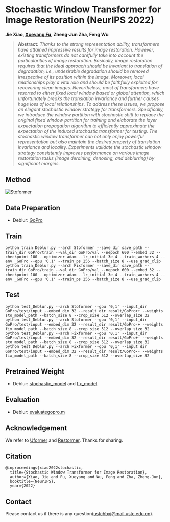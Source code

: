 # Stochastic Window Transformer for Image Restoration (NeurIPS 2022)
 <b>Jie Xiao, <a href='https://xueyangfu.github.io'>Xueyang Fu</a>, Zheng-Jun Zha, Feng Wu</b>
> **Abstract:** *Thanks to the strong representation ability, transformers have attained impressive results for image restoration. However, existing transformers do not carefully take into account the particularities of image restoration. Basically, image restoration requires that the ideal approach should be invariant to translation of degradation, i.e., undesirable degradation should be removed irrespective of its position within the image. Moreover, local relationships play a vital role and should be faithfully exploited for recovering clean images. Nevertheless, most of transformers have resorted to either fixed local window based or global attention, which unfortunately breaks the translation invariance and further causes huge loss of local relationships. To address these issues, we propose an elegant stochastic window strategy for transformers. Specifically, we introduce the window partition with stochastic shift to replace the original fixed window partition for training and elaborate the layer expectation propagation algorithm to efficiently approximate the expectation of the induced stochastic transformer for testing. The stochastic window transformer can not only enjoy powerful representation but also maintain the desired property of translation invariance and locality. Experiments validate the stochastic window strategy consistently improves performance on various image restoration tasks (image deraining, denosing, and deblurring) by significant margins.*
## Method
![Stoformer](figs/method.png)
## Data Preparation
- Deblur: [GoPro](https://github.com/swz30/Restormer/tree/main/Motion_Deblurring)
## Train
```
python train_Deblur.py --arch Stoformer --save_dir save_path --train_dir GoPro/train --val_dir GoPro/val --nepoch 600 --embed 32 --checkpoint 100 --optimizer adam --lr_initial 3e-4 --train_workers 4 --env _GoPro --gpu '0,1' --train_ps 256 --batch_size 8 --use_grad_clip
python train_Deblur.py --arch Fixformer --save_dir save_path --train_dir GoPro/train --val_dir GoPro/val --nepoch 600 --embed 32 --checkpoint 100 --optimizer adam --lr_initial 3e-4 --train_workers 4 --env _GoPro --gpu '0,1' --train_ps 256 --batch_size 8 --use_grad_clip
```
## Test
```
python test_Deblur.py --arch Stoformer --gpu '0,1' --input_dir GoPro/test/input --embed_dim 32 --result_dir result/GoPro++ --weights sto_model_path --batch_size 8 --crop_size 512 --overlap_size 32
python test_Deblur.py --arch Stoformer --gpu '0,1' --input_dir GoPro/test/input --embed_dim 32 --result_dir result/GoPro-+ --weights fix_model_path --batch_size 8 --crop_size 512 --overlap_size 32
python test_Deblur.py --arch Fixformer --gpu '0,1' --input_dir GoPro/test/input --embed_dim 32 --result_dir result/GoPro+- --weights sto_model_path --batch_size 8 --crop_size 512 --overlap_size 32
python test_Deblur.py --arch Fixformer --gpu '0,1' --input_dir GoPro/test/input --embed_dim 32 --result_dir result/GoPro-- --weights fix_model_path --batch_size 8 --crop_size 512 --overlap_size 32
```
## Pretrained Weight
- Deblur: <a href="https://drive.google.com/file/d/1pURNZs24nXQqEzOJvFtC1wrNMasOQ0lQ/view?usp=share_link">stochastic_model</a> and <a href="https://drive.google.com/file/d/1hObIreDcYJejx9RmYrHOt5feLf9QM7BH/view?usp=share_link">fix_model</a>
## Evaluation
- Deblur: <a href="evaluategopro.m">evaluategopro.m</a>
## Acknowledgement
We refer to [Uformer](https://github.com/ZhendongWang6/Uformer) and [Restormer](https://github.com/swz30/Restormer). Thanks for sharing.
## Citation
```
@inproceedings{xiao2022stochastic,
  title={Stochastic Window Transformer for Image Restoration},
  author={Xiao, Jie and Fu, Xueyang and Wu, Feng and Zha, Zheng-Jun},
  booktitle={NeurIPS},
  year={2022}
```
## Contact
Please contact us if there is any question(ustchbxj@mail.ustc.edu.cn).